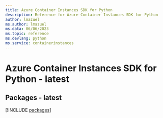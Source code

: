 ```yaml
---
title: Azure Container Instances SDK for Python
description: Reference for Azure Container Instances SDK for Python
author: lmazuel
ms.author: lmazuel
ms.data: 06/06/2023
ms.topic: reference
ms.devlang: python
ms.service: containerinstances
---
```

# Azure Container Instances SDK for Python - latest
## Packages - latest
[!INCLUDE [packages](container-instances-index.md)]